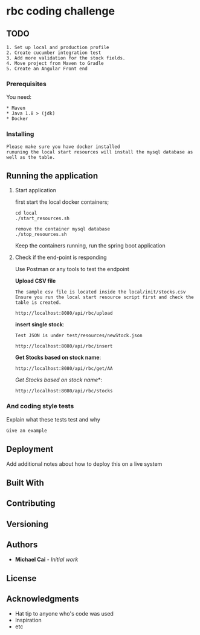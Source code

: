 # rbc coding challenge

## TODO
```
1. Set up local and production profile
2. Create cucumber integration test
3. Add more validation for the stock fields.
4. Move project from Maven to Gradle
5. Create an Angular Front end 
```

### Prerequisites

You need:

```
* Maven
* Java 1.8 > (jdk)
* Docker
```

### Installing

```
Please make sure you have docker installed 
rununing the local start resources will install the mysql database as well as the table.
```
 
## Running the application

1. Start application

    first start the local docker containers;
    ```
    cd local
    ./start_resources.sh
    
    remove the container mysql database
    ./stop_resources.sh
    ```
    Keep the containers running, run the spring boot application
  

2. Check if the end-point is responding
    
    Use Postman or any tools to test the endpoint
    
    **Upload CSV file**
    ```
    The sample csv file is located inside the local/init/stocks.csv
    Ensure you run the local start resource script first and check the table is created.
   
    http://localhost:8080/api/rbc/upload
    ```
    **insert single stock**:
    ```
    Test JSON is under test/resources/newStock.json
   
    http://localhost:8080/api/rbc/insert
    ```
    
    **Get Stocks based on stock name**:
    ```
    http://localhost:8080/api/rbc/get/AA
    ```
    *Get Stocks based on stock name**:
    ```
    http://localhost:8080/api/rbc/stocks
    ```


### And coding style tests

Explain what these tests test and why

```
Give an example
```

## Deployment

Add additional notes about how to deploy this on a live system

## Built With


## Contributing


## Versioning


## Authors

* **Michael Cai** - _Initial work_


## License


## Acknowledgments

* Hat tip to anyone who's code was used
* Inspiration
* etc
